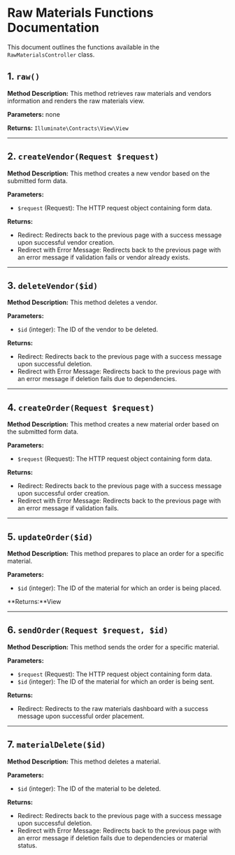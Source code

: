 # Raw Materials Functions Documentation

This document outlines the functions available in the `RawMaterialsController` class.

## 1. `raw()`

**Method Description:**
This method retrieves raw materials and vendors information and renders the raw materials view.

**Parameters:**
none

**Returns:**
`Illuminate\Contracts\View\View`

---

## 2. `createVendor(Request $request)`

**Method Description:**
This method creates a new vendor based on the submitted form data.

**Parameters:**

-   `$request` (Request): The HTTP request object containing form data.

**Returns:**

-   Redirect: Redirects back to the previous page with a success message upon successful vendor creation.
-   Redirect with Error Message: Redirects back to the previous page with an error message if validation fails or vendor already exists.

---

## 3. `deleteVendor($id)`

**Method Description:**
This method deletes a vendor.

**Parameters:**

-   `$id` (integer): The ID of the vendor to be deleted.

**Returns:**

-   Redirect: Redirects back to the previous page with a success message upon successful deletion.
-   Redirect with Error Message: Redirects back to the previous page with an error message if deletion fails due to dependencies.

---

## 4. `createOrder(Request $request)`

**Method Description:**
This method creates a new material order based on the submitted form data.

**Parameters:**

-   `$request` (Request): The HTTP request object containing form data.

**Returns:**

-   Redirect: Redirects back to the previous page with a success message upon successful order creation.
-   Redirect with Error Message: Redirects back to the previous page with an error message if validation fails.

---

## 5. `updateOrder($id)`

**Method Description:**
This method prepares to place an order for a specific material.

**Parameters:**

-   `$id` (integer): The ID of the material for which an order is being placed.

**Returns:**View

---

## 6. `sendOrder(Request $request, $id)`

**Method Description:**
This method sends the order for a specific material.

**Parameters:**

-   `$request` (Request): The HTTP request object containing form data.
-   `$id` (integer): The ID of the material for which an order is being sent.

**Returns:**

-   Redirect: Redirects to the raw materials dashboard with a success message upon successful order placement.

---

## 7. `materialDelete($id)`

**Method Description:**
This method deletes a material.

**Parameters:**

-   `$id` (integer): The ID of the material to be deleted.

**Returns:**

-   Redirect: Redirects back to the previous page with a success message upon successful deletion.
-   Redirect with Error Message: Redirects back to the previous page with an error message if deletion fails due to dependencies or material status.
